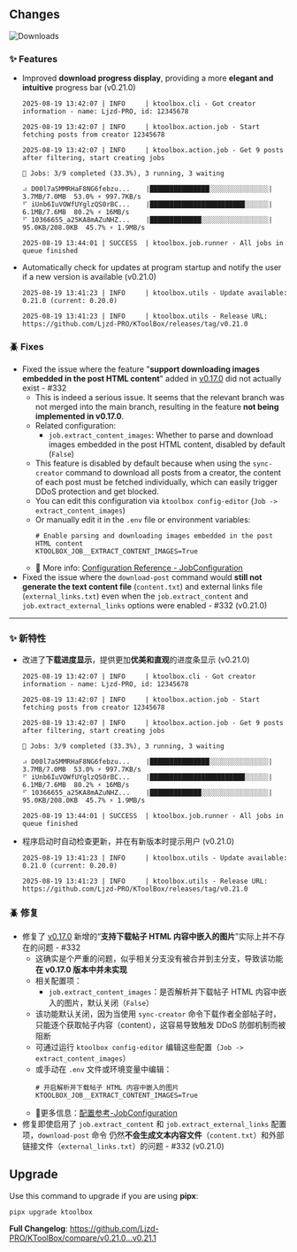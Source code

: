 ## Changes

![Downloads](https://img.shields.io/github/downloads/Ljzd-PRO/KToolBox/v0.21.1/total)

### ✨ Features

- Improved **download progress display**, providing a more **elegant and intuitive** progress bar (v0.21.0)
    ```log
    2025-08-19 13:42:07 | INFO     | ktoolbox.cli - Got creator information - name: Ljzd-PRO, id: 12345678

    2025-08-19 13:42:07 | INFO     | ktoolbox.action.job - Start fetching posts from creator 12345678

    2025-08-19 13:42:07 | INFO     | ktoolbox.action.job - Get 9 posts after filtering, start creating jobs

    🔄 Jobs: 3/9 completed (33.3%), 3 running, 3 waiting

    ⠴ D00l7aSMMRHaF8NG6febzu...    |███████████████░░░░░░░░░░░░░░░| 3.7MB/7.0MB  53.0% ⚡ 997.7KB/s
    ⠋ iUnb6IuVOWfUYglzQS0rBC...    |████████████████████████░░░░░░| 6.1MB/7.6MB  80.2% ⚡ 16MB/s
    ⠋ 10366655_a25KA8mAZuNHZ...    |█████████████░░░░░░░░░░░░░░░░░| 95.0KB/208.0KB  45.7% ⚡ 1.9MB/s

    2025-08-19 13:44:01 | SUCCESS  | ktoolbox.job.runner - All jobs in queue finished
    ```
- Automatically check for updates at program startup and notify the user if a new version is available (v0.21.0)
    ```log
    2025-08-19 13:41:23 | INFO     | ktoolbox.utils - Update available: 0.21.0 (current: 0.20.0)

    2025-08-19 13:41:23 | INFO     | ktoolbox.utils - Release URL: https://github.com/Ljzd-PRO/KToolBox/releases/tag/v0.21.0
    ```

### 🪲 Fixes

- Fixed the issue where the feature "**support downloading images embedded in the post HTML content**" added in [v0.17.0](https://github.com/Ljzd-PRO/KToolBox/releases/tag/v0.17.0) did not actually exist - #332
  - This is indeed a serious issue. It seems that the relevant branch was not merged into the main branch, resulting in the feature **not being implemented in v0.17.0**.
  - Related configuration:
    - `job.extract_content_images`: Whether to parse and download images embedded in the post HTML content, disabled by default (`False`)
  - This feature is disabled by default because when using the `sync-creator` command to download all posts from a creator, the content of each post must be fetched individually, which can easily trigger DDoS protection and get blocked.
  - You can edit this configuration via `ktoolbox config-editor` (`Job -> extract_content_images`)
  - Or manually edit it in the `.env` file or environment variables:
    ```dotenv
    # Enable parsing and downloading images embedded in the post HTML content
    KTOOLBOX_JOB__EXTRACT_CONTENT_IMAGES=True
    ```
  - 📖 More info: [Configuration Reference - JobConfiguration](https://ktoolbox.readthedocs.io/latest/configuration/reference/#ktoolbox.configuration.JobConfiguration)
- Fixed the issue where the `download-post` command would **still not generate the text content file** (`content.txt`) 
and external links file (`external_links.txt`) even when the `job.extract_content` and `job.extract_external_links` options were enabled - #332 (v0.21.0)

- - -

### ✨ 新特性

- 改进了**下载进度显示**，提供更加**优美和直观**的进度条显示 (v0.21.0)
    ```log
    2025-08-19 13:42:07 | INFO     | ktoolbox.cli - Got creator information - name: Ljzd-PRO, id: 12345678
    
    2025-08-19 13:42:07 | INFO     | ktoolbox.action.job - Start fetching posts from creator 12345678
    
    2025-08-19 13:42:07 | INFO     | ktoolbox.action.job - Get 9 posts after filtering, start creating jobs
    
    🔄 Jobs: 3/9 completed (33.3%), 3 running, 3 waiting
    
    ⠴ D00l7aSMMRHaF8NG6febzu...    |███████████████░░░░░░░░░░░░░░░| 3.7MB/7.0MB  53.0% ⚡ 997.7KB/s
    ⠋ iUnb6IuVOWfUYglzQS0rBC...    |████████████████████████░░░░░░| 6.1MB/7.6MB  80.2% ⚡ 16MB/s
    ⠋ 10366655_a25KA8mAZuNHZ...    |█████████████░░░░░░░░░░░░░░░░░| 95.0KB/208.0KB  45.7% ⚡ 1.9MB/s
    
    2025-08-19 13:44:01 | SUCCESS  | ktoolbox.job.runner - All jobs in queue finished
    ```
- 程序启动时自动检查更新，并在有新版本时提示用户 (v0.21.0)
    ```log
    2025-08-19 13:41:23 | INFO     | ktoolbox.utils - Update available: 0.21.0 (current: 0.20.0)
    
    2025-08-19 13:41:23 | INFO     | ktoolbox.utils - Release URL: https://github.com/Ljzd-PRO/KToolBox/releases/tag/v0.21.0
    ```

### 🪲 修复

- 修复了 [v0.17.0](https://github.com/Ljzd-PRO/KToolBox/releases/tag/v0.17.0) 新增的“**支持下载帖子 HTML 内容中嵌入的图片**”实际上并不存在的问题 - #332
  - 这确实是个严重的问题，似乎相关分支没有被合并到主分支，导致该功能**在 v0.17.0 版本中并未实现**
  - 相关配置项：
    - `job.extract_content_images`：是否解析并下载帖子 HTML 内容中嵌入的图片，默认关闭（`False`）
  - 该功能默认关闭，因为当使用 `sync-creator` 命令下载作者全部帖子时，只能逐个获取帖子内容（content），这容易导致触发 DDoS 防御机制而被阻断
  - 可通过运行 `ktoolbox config-editor` 编辑这些配置（`Job -> extract_content_images`）
  - 或手动在 `.env` 文件或环境变量中编辑：
    ```dotenv
    # 开启解析并下载帖子 HTML 内容中嵌入的图片
    KTOOLBOX_JOB__EXTRACT_CONTENT_IMAGES=True
    ```
  - 📖更多信息：[配置参考-JobConfiguration](https://ktoolbox.readthedocs.io/latest/zh/configuration/reference/#ktoolbox._configuration_zh.JobConfiguration)
- 修复即使启用了 `job.extract_content` 和 `job.extract_external_links` 配置项，`download-post` 命令
仍然**不会生成文本内容文件**（`content.txt`）和外部链接文件（`external_links.txt`）的问题 - #332 (v0.21.0)

## Upgrade

Use this command to upgrade if you are using **pipx**:
```shell
pipx upgrade ktoolbox
```

**Full Changelog**: https://github.com/Ljzd-PRO/KToolBox/compare/v0.21.0...v0.21.1